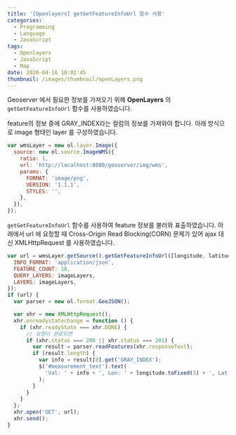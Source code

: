 ```yaml
---
title: '[Openlayers] getGetFeatureInfoUrl 함수 사용'
categories:
  - Programming
  - Language
  - JavaScript
tags:
  - Openlayers
  - JavaScript
  - Map
date: 2020-04-16 10:02:45
thumbnail: /images/thumbnail/openLayers.png
---
```


Geoserver 에서 필요한 정보를 가져오기 위해 **OpenLayers** 의 `getGetFeatureInfoUrl` 함수를 사용하였습니다.

feature의 정보 중에 GRAY_INDEX라는 컬럼의 정보를 가져와야 합니다.
아래 방식으로 image 형태인 layer 를 구성하였습니다.

```js
var wmsLayer = new ol.layer.Image({
  source: new ol.source.ImageWMS({
    ratio: 1,
    url: 'http://localhost:8080/geoserver/img/wms',
    params: {
      FORMAT: 'image/png',
      VERSION: '1.1.1',
      STYLES: '',
    },
  }),
});
```

`getGetFeatureInfoUrl` 함수를 사용하여 feature 정보를 불러와 표출하였습니다.
아래에서 url 에 요청할 때 Cross-Origin Read Blocking(CORN) 문제가 있어 ajax 대신 XMLHttpRequest 를 사용하였습니다.

```js
var url = wmsLayer.getSource().getGetFeatureInfoUrl([longitude, latitude], view.getResolution(), view.getProjection(), {
  INFO_FORMAT: 'application/json',
  FEATURE_COUNT: 10,
  QUERY_LAYERS: imageLayers,
  LAYERS: imageLayers,
});
if (url) {
  var parser = new ol.format.GeoJSON();

  var xhr = new XMLHttpRequest();
  xhr.onreadystatechange = function () {
    if (xhr.readyState === xhr.DONE) {
      // 요청이 완료되면
      if (xhr.status === 200 || xhr.status === 201) {
        var result = parser.readFeatures(xhr.responseText);
        if (result.length) {
          var info = result[0].get('GRAY_INDEX');
          $('#measurement_text').text(
            'Val: ' + info + ', Lon: ' + longitude.toFixed(3) + ', Lat: ' + latitude.toFixed(3)
          );
        }
      }
    }
  };
  xhr.open('GET', url);
  xhr.send();
}
```
